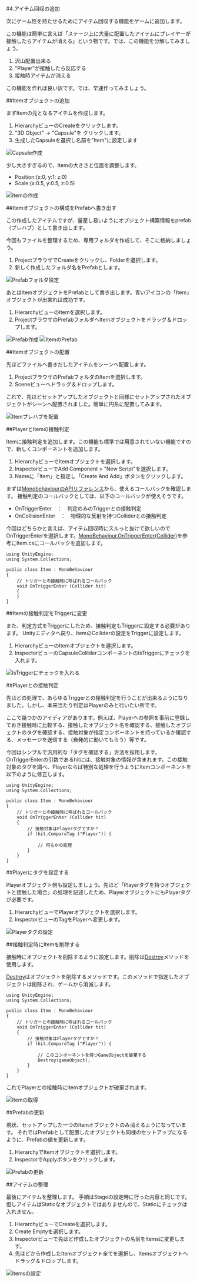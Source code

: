 #4.アイテム回収の追加

次にゲーム性を持たせるためにアイテム回収する機能をゲームに追加します。

この機能は簡単に言えば「ステージ上に大量に配置したアイテムにプレイヤーが接触したらアイテムが消える」という物です。では、この機能を分解してみましょう。

1.  沢山配置出来る
1.  "Player"が接触したら反応する
1.  接触時アイテムが消える

この機能を作れば良い訳です。では、早速作ってみましょう。

##Itemオブジェクトの追加

まずItemの元となるアイテムを作成します。

1.  HierarchyビューのCreateをクリックします。
2.  "3D Object" -> "Capsule"を クリックします。
3.  生成したCapsuleを選択し名前を"Item"に設定します

![Capsule作成](https://raw.githubusercontent.com/wiki/unity3d-jp/FirstTutorial/img/CapsuleMake.png)

少し大きすぎるので、Itemの大きさと位置を調整します。

- Position:(x:0, y:1: z:0)
- Scale:(x:0.5, y:0.5, z:0.5)

![Itemの作成](https://raw.githubusercontent.com/wiki/unity3d-jp/FirstTutorial/img/ItemMake.png)


##Itemオブジェクトの構成をPrefabへ書き出す

この作成したアイテムですが、量産し易いようにオブジェクト構築情報をprefab（プレハブ）として書き出します。

今回もファイルを整理するため、専用フォルダを作成して、そこに格納しましょう。

1.  ProjectブラウザでCreateをクリックし、Folderを選択します。
2.  新しく作成したフォルダ名をPrefabとします。

![Prefabフォルダ設定](https://raw.githubusercontent.com/wiki/unity3d-jp/FirstTutorial/img/PrefabFolderSetting.png)

あとはItemオブジェクトをPrefabとして書き出します。青いアイコンの「Item」オブジェクトが出来れば成功です。

1.  HierarchyビューのItemを選択します。
2.  ProjectブラウザのPrefabフォルダへItemオブジェクトをドラッグ＆ドロップします。

![Prefab作成](https://raw.githubusercontent.com/wiki/unity3d-jp/FirstTutorial/img/PrefabMake.png)
![ItemのPrefab](https://raw.githubusercontent.com/wiki/unity3d-jp/FirstTutorial/img/ItemPrefab.png)


##Itemオブジェクトの配置

先ほどファイルへ書きだしたアイテムをシーンへ配置します。

1.  ProjectブラウザのPrefabフォルダのItemを選択します。
2.  Sceneビューへドラッグ＆ドロップします。

これで、先ほどセットアップしたオブジェクトと同様にセットアップされたオブジェクトがシーンへ配置されました。簡単に円系に配置してみます。

![Itemプレハブを配置](https://raw.githubusercontent.com/wiki/unity3d-jp/FirstTutorial/img/CreateItemPrefab.png)

##PlayerとItemの接触判定

Itemに接触判定を追加します。この機能も標準では用意されていない機能ですので、新しくコンポーネントを追加します。

1.  HierarchyビューでItemオブジェクトを選択します。
2.  InspectorビューでAdd Component > "New Script"を選択します。
3.  Nameに「Item」と指定し「Create And Add」ボタンをクリックします。

まずは[MonobehaviourのAPIリファレンス](http://docs.unity3d.com/ja/current/ScriptReference/MonoBehaviour.html)から、使えるコールバックを確認します。
接触判定のコールバックとしては、以下のコールバックが使えそうです。

*  OnTriggerEnter　：　判定のみのTriggerとの接触判定
*  OnCollisionEnter　：　物理的な反射を持つColliderとの接触判定

今回はどちらかと言えば、アイテム回収時にスルっと抜けて欲しいのでOnTriggerEnterを選択します。[MonoBehaviour.OnTriggerEnter(Collider)](http://docs.unity3d.com/ja/current/ScriptReference/MonoBehaviour.OnTriggerEnter.html)を参考にItem.csにコールバックを追加します。

```
using UnityEngine;
using System.Collections;

public class Item : MonoBehaviour
{
	// トリガーとの接触時に呼ばれるコールバック
	void OnTriggerEnter (Collider hit)
	{
	}
}
```

##Itemの接触判定をTriggerに変更

また、判定方式をTriggerにしたため、接触判定もTriggerに設定する必要があります。
Unityエディタへ戻り、ItemのColliderの設定をTriggerに設定します。

1.  HierarchyビューのItemオブジェクトを選択します。
2.  InspectorビューのCapsuleColliderコンポーネントのIsTriggerにチェックを入れます。

![IsTriggerにチェックを入れる](https://raw.githubusercontent.com/wiki/unity3d-jp/FirstTutorial/img/IsTriggerCheck.png)

##Playerとの接触判定

先ほどの処理で、あらゆるTriggerとの接触判定を行うことが出来るようになりました。しかし、本来当たり判定はPlayerのみと行いたい所です。

ここで幾つかのアイディアがあります。例えば、Playerへの参照を事前に登録しておき接触時に比較する、接触したオブジェクト名を確認する、接触したオブジェクトのタグを確認する、接触対象が指定コンポーネントを持っているか確認する、メッセージを送信する（自発的に動いてもらう）等です。

今回はシンプルで汎用的な「タグを確認する」方法を採用します。OnTriggerEnterの引数であるhitには、接触対象の情報が含まれます。この接触対象のタグを調べ、Playerならば特別な処理を行うようにItemコンポーネントを以下のように修正します。

```
using UnityEngine;
using System.Collections;

public class Item : MonoBehaviour
{
	// トリガーとの接触時に呼ばれるコールバック
	void OnTriggerEnter (Collider hit)
	{
		// 接触対象はPlayerタグですか？
		if (hit.CompareTag ("Player")) {

			// 何らかの処理
		}
	}
}
```

##Playerにタグを設定する

Playerオブジェクト側も設定しましょう。先ほど「Playerタグを持つオブジェクトと接触した場合」の処理を記述したため、PlayerオブジェクトにもPlayerタグが必要です。

1.  HierarchyビューでPlayerオブジェクトを選択します。
2.  InspectorビューのTagをPlayerへ変更します。

![Playerタグの設定](https://raw.githubusercontent.com/wiki/unity3d-jp/FirstTutorial/img/PlayerTagSetting.gif)


##接触判定時にItemを削除する

接触時にオブジェクトを削除するように設定します。削除は[Destroy](http://docs.unity3d.com/ja/current/ScriptReference/Object.Destroy.html)メソッドを使用します。

[Destroy](http://docs.unity3d.com/ja/current/ScriptReference/Object.Destroy.html)はオブジェクトを削除するメソッドです。このメソッドで指定したオブジェクトは削除され、ゲームから消滅します。

```
using UnityEngine;
using System.Collections;

public class Item : MonoBehaviour
{
	// トリガーとの接触時に呼ばれるコールバック
	void OnTriggerEnter (Collider hit)
	{
		// 接触対象はPlayerタグですか？
		if (hit.CompareTag ("Player")) {

			// このコンポーネントを持つGameObjectを破棄する
			Destroy(gameObject);
		}
	}
}
```

これでPlayerとの接触時にItemオブジェクトが破棄されます。

![Itemの取得](https://raw.githubusercontent.com/wiki/unity3d-jp/FirstTutorial/img/ItemGet.gif)

##Prefabの更新

現状、セットアップした一つのItemオブジェクトのみ消えるようになっています。
それではPrefabとして配置したオブジェクトも同様のセットアップになるように、Prefabの値を更新します。

1.  HierarchyでItemオブジェクトを選択します。
2.  InspectorでApplyボタンをクリックします。

![Prefabの更新](https://raw.githubusercontent.com/wiki/unity3d-jp/FirstTutorial/img/PrefabUpdate.png)	

##アイテムの整理

最後にアイテムを整理します。
手順はStageの設定時に行った内容と同じです。但しアイテムはStaticなオブジェクトではありませんので、Staticにチェックは入れません。

1.  HierarchyビューでCreateを選択します。
2.  Create Emptyを選択します。
3.  Inspectorビューで先ほど作成したオブジェクトの名前をItemsに変更します。
4.  先ほどから作成したItemオブジェクト全てを選択し、Itemsオブジェクトへドラッグ＆ドロップします。

![Itemsの設定](https://raw.githubusercontent.com/wiki/unity3d-jp/FirstTutorial/img/ItemsSetting.png)
